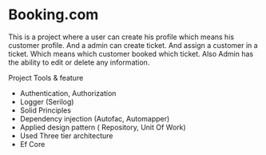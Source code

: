 # Booking.com

This is a project where a user can create his profile which means his customer profile. And a admin can create ticket. And assign a customer in a ticket. Which means which customer booked which ticket. Also Admin has the ability to edit or delete any  information.

Project Tools & feature

* Authentication, Authorization
* Logger (Serilog)
* Solid Principles
* Dependency injection (Autofac, Automapper)
* Applied design pattern ( Repository, Unit Of Work)
* Used Three tier architecture
* Ef Core
